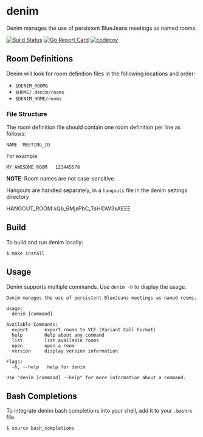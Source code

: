 # denim

Denim manages the use of persistent BlueJeans meetings as named rooms.

[![Build Status](https://travis-ci.org/dotariel/denim.svg?branch=master)](https://travis-ci.org/dotariel/denim)
[![Go Report Card](https://goreportcard.com/badge/github.com/dotariel/denim)](https://goreportcard.com/report/github.com/dotariel/denim)
[![codecov](https://codecov.io/gh/dotariel/denim/branch/master/graph/badge.svg)](https://codecov.io/gh/dotariel/denim)

## Room Definitions

Denim will look for room definition files in the following locations and order:

* `$DENIM_ROOMS`
* `$HOME/.denim/rooms`
* `$DENIM_HOME/rooms`

### File Structure

The room definition file should contain one room definition per line as follows:

```
NAME  MEETING_ID
```

For example:

```
MY_AWESOME_ROOM   123445578
```

**NOTE**: Room names are not case-sensitive.

Hangouts are handled separately, in a `hangouts` file in the denim settings directory

HANGOUT_ROOM      xQb_6MjxPbC_TsHIDW3xAEEE

## Build

To build and run denim locally:

```
$ make install
```

## Usage

Denim supports multiple commands. Use `denim -h` to display the usage.

```
Denim manages the use of persistent BlueJeans meetings as named rooms.

Usage:
  denim [command]

Available Commands:
  export      export rooms to VCF (Variant Call Format)
  help        Help about any command
  list        list available rooms
  open        open a room
  version     display version information

Flags:
  -h, --help   help for denim

Use "denim [command] --help" for more information about a command.
```

## Bash Completions

To integrate denim bash completions into your shell, add it to your `.bashrc` file.

```
$ source bash_completions
```
